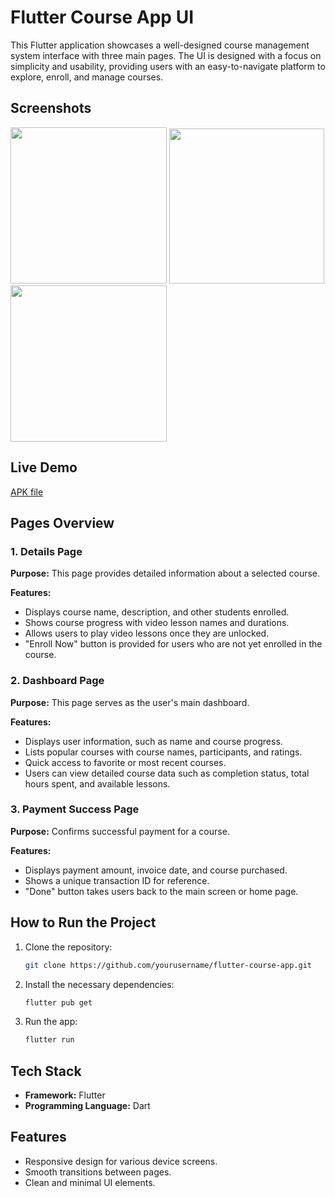 # Flutter Course App UI

This Flutter application showcases a well-designed course management system interface with three main pages. The UI is designed with a focus on simplicity and usability, providing users with an easy-to-navigate platform to explore, enroll, and manage courses.

## Screenshots
<p float="left">
 <img src="https://github.com/user-attachments/assets/c7f0bf9b-f78c-4bae-b144-c92b2b364984" width="250" />
  <img src="https://github.com/user-attachments/assets/803a353f-02c4-4e89-8452-76472c609f0f" width="248" />
  <img src="https://github.com/user-attachments/assets/d69c17c4-cfff-47db-b628-4f78db5aec04" width="250" />
</p>

## Live Demo
[APK file](https://github.com/ankitkurmi091/image_compress_app/raw/refs/heads/main/image_compress.apk "Apk File")

## Pages Overview

### 1. Details Page
**Purpose:** This page provides detailed information about a selected course.

**Features:**
- Displays course name, description, and other students enrolled.
- Shows course progress with video lesson names and durations.
- Allows users to play video lessons once they are unlocked.
- "Enroll Now" button is provided for users who are not yet enrolled in the course.

### 2. Dashboard Page
**Purpose:** This page serves as the user's main dashboard.

**Features:**
- Displays user information, such as name and course progress.
- Lists popular courses with course names, participants, and ratings.
- Quick access to favorite or most recent courses.
- Users can view detailed course data such as completion status, total hours spent, and available lessons.

### 3. Payment Success Page
**Purpose:** Confirms successful payment for a course.

**Features:**
- Displays payment amount, invoice date, and course purchased.
- Shows a unique transaction ID for reference.
- "Done" button takes users back to the main screen or home page.

## How to Run the Project

1. Clone the repository:

    ```bash
    git clone https://github.com/yourusername/flutter-course-app.git
    ```

2. Install the necessary dependencies:

    ```bash
    flutter pub get
    ```

3. Run the app:

    ```bash
    flutter run
    ```

## Tech Stack

- **Framework:** Flutter
- **Programming Language:** Dart

## Features

- Responsive design for various device screens.
- Smooth transitions between pages.
- Clean and minimal UI elements.
